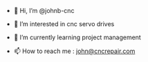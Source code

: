 - 👋 Hi, I’m @johnb-cnc
- 👀 I’m interested in cnc servo drives
- 🌱 I’m currently learning project management

- 📫 How to reach me : john@cncrepair.com

<!---
johnb-cnc/johnb-cnc is a ✨ special ✨ repository because its `README.md` (this file) appears on your GitHub profile.
You can click the Preview link to take a look at your changes.
--->
